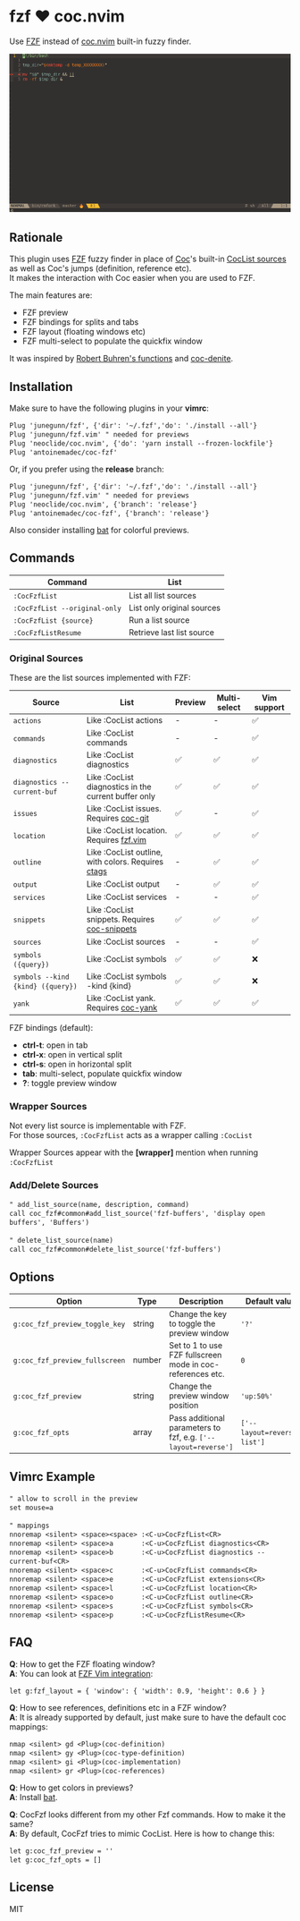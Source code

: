 # fzf :heart: coc.nvim

Use [FZF][fzf] instead of [coc.nvim][coc.nvim] built-in fuzzy finder.

![](https://raw.githubusercontent.com/antoinemadec/gif/master/coc_fzf.gif)

## Rationale

This plugin uses [FZF][fzf] fuzzy finder in place of [Coc][coc.nvim]'s built-in [CocList sources][coc_sources] as well as Coc's jumps (definition, reference etc).\
It makes the interaction with Coc easier when you are used to FZF.

The main features are:
- FZF preview
- FZF bindings for splits and tabs
- FZF layout (floating windows etc)
- FZF multi-select to populate the quickfix window

It was inspired by [Robert Buhren's functions][RobertBuhren] and [coc-denite][coc_denite].

## Installation

Make sure to have the following plugins in your **vimrc**:
```vim
Plug 'junegunn/fzf', {'dir': '~/.fzf','do': './install --all'}
Plug 'junegunn/fzf.vim' " needed for previews
Plug 'neoclide/coc.nvim', {'do': 'yarn install --frozen-lockfile'}
Plug 'antoinemadec/coc-fzf'
```

Or, if you prefer using the **release** branch:
```vim
Plug 'junegunn/fzf', {'dir': '~/.fzf','do': './install --all'}
Plug 'junegunn/fzf.vim' " needed for previews
Plug 'neoclide/coc.nvim', {'branch': 'release'}
Plug 'antoinemadec/coc-fzf', {'branch': 'release'}
```

Also consider installing [bat][bat] for colorful previews.

## Commands

| Command                       | List                       |
| ---                           | ---                        |
| `:CocFzfList`                 | List all list sources      |
| `:CocFzfList --original-only` | List only original sources |
| `:CocFzfList {source}`        | Run a list source          |
| `:CocFzfListResume`           | Retrieve last list source  |

### Original Sources

These are the list sources implemented with FZF:

| Source                            | List                                                          | Preview | Multi-select | Vim support |
| ---                               | ---                                                           | ---     | ---          | ---         |
| `actions`                         | Like :CocList actions                                         | -       | -            | ✅          |
| `commands`                        | Like :CocList commands                                        | -       | -            | ✅          |
| `diagnostics`                     | Like :CocList diagnostics                                     | ✅      | ✅           | ✅          |
| `diagnostics --current-buf`       | Like :CocList diagnostics in the current buffer only          | ✅      | ✅           | ✅          |
| `issues`                          | Like :CocList issues. Requires [coc-git][coc-git]             | ✅      | -            | ✅          |
| `location`                        | Like :CocList location. Requires [fzf.vim][fzfvim]            | ✅      | ✅           | ✅          |
| `outline`                         | Like :CocList outline, with colors. Requires [ctags][ctags]   | -       | ✅           | ✅          |
| `output`                          | Like :CocList output                                          | -       | ✅           | ✅          |
| `services`                        | Like :CocList services                                        | -       | -            | ✅          |
| `snippets `                       | Like :CocList snippets. Requires [coc-snippets][coc-snippets] | ✅      | ✅           | ✅          |
| `sources `                        | Like :CocList sources                                         | -       | -            | ✅          |
| `symbols ({query})`               | Like :CocList symbols                                         | ✅      | ✅           | ❌          |
| `symbols --kind {kind} ({query})` | Like :CocList symbols -kind {kind}                            | ✅      | ✅           | ❌          |
| `yank`                            | Like :CocList yank. Requires [coc-yank][coc-yank]             | ✅      | ✅           | ✅          |

FZF bindings (default):
- **ctrl-t**: open in tab
- **ctrl-x**: open in vertical split
- **ctrl-s**: open in horizontal split
- **tab**: multi-select, populate quickfix window
- **?**: toggle preview window

### Wrapper Sources

Not every list source is implementable with FZF.\
For those sources, `:CocFzfList` acts as a wrapper calling `:CocList`

Wrapper Sources appear with the **[wrapper]** mention when running `:CocFzfList`

### Add/Delete Sources
```vim
" add_list_source(name, description, command)
call coc_fzf#common#add_list_source('fzf-buffers', 'display open buffers', 'Buffers')

" delete_list_source(name)
call coc_fzf#common#delete_list_source('fzf-buffers')
```

## Options

| Option                         | Type   | Description                                                    | Default value               |
| ---                            | ---    | ---                                                            | ---                         |
| `g:coc_fzf_preview_toggle_key` | string | Change the key to toggle the preview window                    | `'?'`                       |
| `g:coc_fzf_preview_fullscreen` | number | Set to 1 to use FZF fullscreen mode in coc-references etc.     | `0`                         |
| `g:coc_fzf_preview`            | string | Change the preview window position                             | `'up:50%'`                  |
| `g:coc_fzf_opts`               | array  | Pass additional parameters to fzf, e.g. `['--layout=reverse']` | `['--layout=reverse-list']` |

## Vimrc Example
```vim
" allow to scroll in the preview
set mouse=a

" mappings
nnoremap <silent> <space><space> :<C-u>CocFzfList<CR>
nnoremap <silent> <space>a       :<C-u>CocFzfList diagnostics<CR>
nnoremap <silent> <space>b       :<C-u>CocFzfList diagnostics --current-buf<CR>
nnoremap <silent> <space>c       :<C-u>CocFzfList commands<CR>
nnoremap <silent> <space>e       :<C-u>CocFzfList extensions<CR>
nnoremap <silent> <space>l       :<C-u>CocFzfList location<CR>
nnoremap <silent> <space>o       :<C-u>CocFzfList outline<CR>
nnoremap <silent> <space>s       :<C-u>CocFzfList symbols<CR>
nnoremap <silent> <space>p       :<C-u>CocFzfListResume<CR>
```

## FAQ

**Q**: How to get the FZF floating window?\
**A**: You can look at [FZF Vim integration][fzf_vim_integration]:
```vim
let g:fzf_layout = { 'window': { 'width': 0.9, 'height': 0.6 } }
```
**Q**: How to see references, definitions etc in a FZF window?\
**A**: It is already supported by default, just make sure to have the default coc mappings:
```vim
nmap <silent> gd <Plug>(coc-definition)
nmap <silent> gy <Plug>(coc-type-definition)
nmap <silent> gi <Plug>(coc-implementation)
nmap <silent> gr <Plug>(coc-references)
```
**Q**: How to get colors in previews?\
**A**: Install [bat][bat].

**Q**: CocFzf looks different from my other Fzf commands. How to make it the same?\
**A**: By default, CocFzf tries to mimic CocList. Here is how to change this:
```vim
let g:coc_fzf_preview = ''
let g:coc_fzf_opts = []
```

License
-------

MIT

[fzf]:                 https://github.com/junegunn/fzf
[fzf_vim_integration]: https://github.com/junegunn/fzf/blob/master/README-VIM.md
[coc.nvim]:            https://github.com/neoclide/coc.nvim
[coc_sources]:         https://github.com/neoclide/coc.nvim/wiki/Using-coc-list#builtin-list-sources
[RobertBuhren]:        https://gist.github.com/RobertBuhren/02e05506255c667c0038ce74ee1cef96
[coc_denite]:          https://github.com/neoclide/coc-denite
[ctags]:               https://github.com/universal-ctags/ctags
[fzfvim]:              https://github.com/junegunn/fzf.vim
[coc-snippets]:        https://github.com/neoclide/coc-snippets
[coc-yank]:            https://github.com/neoclide/coc-yank
[bat]:                 https://github.com/sharkdp/bat
[coc-git]:             https://github.com/neoclide/coc-git
